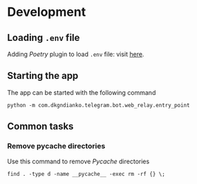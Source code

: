 # Development
## Loading `.env` file
Adding *Poetry* plugin to load `.env` file: visit [here](https://stackoverflow.com/questions/67107007/how-do-i-set-an-environment-variable-dynamically-when-using-poetry-shell).


## Starting the app
The app can be started with the following command
```shell
python -m com.dkgndianko.telegram.bot.web_relay.entry_point
```

## Common tasks
### Remove pycache directories
Use this command to remove *Pycache* directories
```shell
find . -type d -name __pycache__ -exec rm -rf {} \;
```